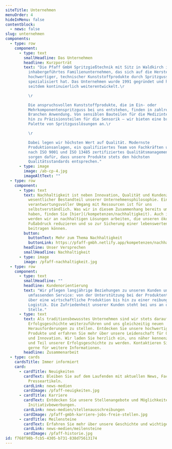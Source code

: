 ```yaml
---
siteTitle: Unternehmen
menuOrder: 4
hideInMenu: false
contentblock:
  - news: false
slug: unternehmen
components:
  - type: row
    component:
      - type: text
        smallHeadline: Das Unternehmen
        headline: Kurzporträt
        text: "Die Pfaff GmbH Spritzgießtechnik mit Sitz in Waldkirch ist ein
          inhabergeführtes Familienunternehmen, das sich auf die Herstellung
          hochwertiger, technischer Kunststoffprodukte durch Spritzgussverfahren
          spezialisiert hat. Das Unternehmen wurde 1991 gegründet und hat sich
          seitdem kontinuierlich weiterentwickelt.\r

          \r

          Die anspruchsvollen Kunststoffprodukte, die im Ein- oder
          Mehrkomponentenspritzguss bei uns entstehen, finden in zahlreichen
          Branchen Anwendung. Von sensiblen Bauteilen für die Medizintechnik bis
          hin zu Präzisionsteilen für die Sensorik – wir bieten eine breite
          Palette von Spritzgusslösungen an.\r

          \r

          Dabei legen wir höchsten Wert auf Qualität. Modernste
          Produktionsanlagen, ein qualifiziertes Team von Fachkräften und ein
          nach ISO 9001 und ISO 13485 zertifiziertes Qualitätsmanagementsystem
          sorgen dafür, dass unsere Produkte stets den höchsten
          Qualitätsstandards entsprechen."
      - type: image
        image: /ab-cp-4.jpg
        imageAltText: ""
  - type: row
    component:
      - type: text
        text: Nachhaltigkeit ist neben Innovation, Qualität und Kundenzufriedenheit ein
          wesentlicher Bestandteil unserer Unternehmensphilosophie. Ein
          verantwortungsvoller Umgang mit Ressourcen ist für uns
          selbstverständlich. Was wir in diesem Zusammenhang bereits umgesetzt
          haben, finden Sie [hier](/kompetenzen/nachhaltigkeit). Auch in Zukunft
          werden wir an nachhaltigen Lösungen arbeiten, die unseren ökologischen
          Fußabdruck reduzieren und so zur Sicherung einer lebenswerten Zukunft
          beitragen können.
        button:
          buttonText: Mehr zum Thema Nachhaltigkeit
          buttonLink: https://pfaff-gmbh.netlify.app/kompetenzen/nachhaltigkeit
        headline: Unser Versprechen
        smallHeadline: Nachhaltigkeit
      - type: image
        image: /pfaff-nachhaltigkeit.jpg
  - type: row
    component:
      - type: text
        smallHeadline: ""
        headline: Kundenorientierung
        text: "Wir pflegen langjährige Beziehungen zu unseren Kunden und bieten einen
          umfassenden Service: von der Unterstützung bei der Produktentwicklung,
          über eine wirtschaftliche Produktion bis hin zu einer reibungslosen
          Logistik. Die Zufriedenheit unserer Kunden steht bei uns an oberster
          Stelle."
      - type: text
        text: Als traditionsbewusstes Unternehmen sind wir stets darauf bedacht, unsere
          Erfolgsgeschichte weiterzuführen und uns gleichzeitig neuen
          Herausforderungen zu stellen. Entdecken Sie unsere hochwertigen
          Produkte und erfahren Sie mehr über unsere Leidenschaft für Qualität
          und Innovation. Wir laden Sie herzlich ein, uns näher kennenzulernen
          und Teil unserer Erfolgsgeschichte zu werden. Kontaktieren Sie uns
          gerne für weitere Informationen.
        headline: Zusammenarbeit
  - type: cards
    cardsTitle: Immer informiert
    card:
      - cardTitle: Neuigkeiten
        cardText: Bleiben Sie auf dem Laufenden mit aktuellen News, Fachbeiträgen und
          Presseartikeln.
        cardLink: news-medien
        cardImage: /pfaff-neuigkeiten.jpg
      - cardTitle: Karriere
        cardText: Entdecken Sie unsere Stellenangebote und Möglichkeiten für
          Initiativbewerbungen.
        cardLink: news-medien/stellenausschreibungen
        cardImage: /pfaff-gmbh-karriere-jobs-freie-stellen.jpg
      - cardTitle: Meilensteine
        cardText: Erfahren Sie mehr über unsere Geschichte und wichtige Stationen.
        cardLink: news-medien/meilensteine
        cardImage: /pfaff-historie.jpg
id: f768f98b-fcb5-4305-b731-838d75613174
---
```

